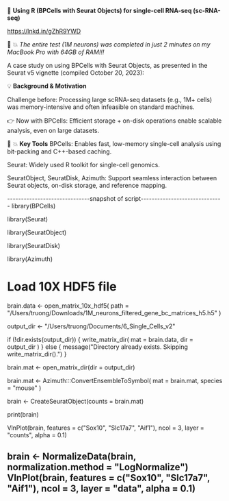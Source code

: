 👏 **Using R (BPCells with Seurat Objects) for single-cell RNA-seq (sc-RNA-seq)**

https://lnkd.in/gZhR9YWD

💯 💥 _The entire test (1M neurons) was completed in just 2 minutes on my MacBook Pro with 64GB of RAM!!!_

A case study on using BPCells with Seurat Objects, as presented in the Seurat v5 vignette (compiled October 20, 2023):

💡 **Background & Motivation**

Challenge before: Processing large scRNA-seq datasets (e.g., 1M+ cells) was memory-intensive and often infeasible on standard machines.

👉 Now with BPCells: Efficient storage + on-disk operations enable scalable analysis, even on large datasets.

🤜 💥 **Key Tools**
BPCells: Enables fast, low-memory single-cell analysis using bit-packing and C++-based caching.

Seurat: Widely used R toolkit for single-cell genomics.

SeuratObject, SeuratDisk, Azimuth: Support seamless interaction between Seurat objects, on-disk storage, and reference mapping.

------------------------------snapshot of script------------------------------
library(BPCells)

library(Seurat)

library(SeuratObject)

library(SeuratDisk)

library(Azimuth)


# Load 10X HDF5 file
brain.data <- open_matrix_10x_hdf5(
 path = "/Users/truong/Downloads/1M_neurons_filtered_gene_bc_matrices_h5.h5"
)

output_dir <- "/Users/truong/Documents/6_Single_Cells_v2"

if (!dir.exists(output_dir)) {
 write_matrix_dir(
 mat = brain.data,
 dir = output_dir
 )
} else {
 message("Directory already exists. Skipping write_matrix_dir().")
}

brain.mat <- open_matrix_dir(dir = output_dir)

brain.mat <- Azimuth:::ConvertEnsembleToSymbol(
 mat = brain.mat,
 species = "mouse"
)

brain <- CreateSeuratObject(counts = brain.mat)

print(brain)

VlnPlot(brain, features = c("Sox10", "Slc17a7", "Aif1"), ncol = 3, layer = "counts", alpha = 0.1)

brain <- NormalizeData(brain, normalization.method = "LogNormalize")
VlnPlot(brain, features = c("Sox10", "Slc17a7", "Aif1"), ncol = 3, layer = "data", alpha = 0.1)
-------------------------------------------------------------------------------
